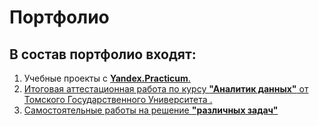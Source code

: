 # Портфолио

## В состав портфолио входят:
1. Учебные проекты с <a href="https://github.com/Krdkrddm/Portfolio/tree/main/Учебные%20проекты" target="_blank"><b>Yandex.Practicum</b>.
2. Итоговая аттестационная работа по курсу <a href="https://github.com/Krdkrddm/Portfolio/tree/main/Томский%20Государственный%20Университет" target="_blank"><b>"Аналитик данных"</b> от Томского Государственного Университета .
3. Самостоятельные работы на решение  <a href="https://github.com/Krdkrddm/Portfolio/tree/main/Самостоятельные%20работы" target="_blank"><b>"различных задач"</b> 

